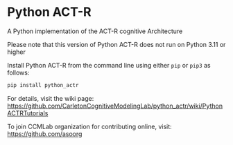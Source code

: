 # Python ACT-R
A Python implementation of the ACT-R cognitive Architecture

Please note that this version of Python ACT-R does not run on Python 3.11 or higher

Install Python ACT-R from the command line using either `pip` or `pip3` as follows:

```bash
pip install python_actr
```

For details, visit the wiki page: https://github.com/CarletonCognitiveModelingLab/python_actr/wiki/PythonACTRTutorials

To join CCMLab organization for contributing online, visit: https://github.com/asoorg 

